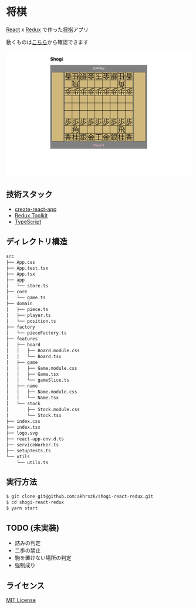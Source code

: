 # 将棋

[React](https://ja.reactjs.org/) x [Redux](https://redux.js.org/)
で作った[将棋](https://en.wikipedia.org/wiki/Shogi)アプリ

動くものは[こちら](https://akhrszk.github.io/shogi-react-redux/)から確認できます

[![screenshot](https://github.com/akhrszk/shogi-react-redux/blob/images/screenshot.png)](https://akhrszk.github.io/shogi-react-redux/)

## 技術スタック

* [create-react-app](https://github.com/facebook/create-react-app)
* [Redux Toolkit](https://redux-toolkit.js.org/)
* [TypeScript](https://www.typescriptlang.org/)

## ディレクトリ構造

```
src
├── App.css
├── App.test.tsx
├── App.tsx
├── app
│   └── store.ts
├── core
│   └── game.ts
├── domain
│   ├── piece.ts
│   ├── player.ts
│   └── position.ts
├── factory
│   └── pieceFactory.ts
├── features
│   ├── board
│   │   ├── Board.module.css
│   │   └── Board.tsx
│   ├── game
│   │   ├── Game.module.css
│   │   ├── Game.tsx
│   │   └── gameSlice.ts
│   ├── name
│   │   ├── Name.module.css
│   │   └── Name.tsx
│   └── stock
│       ├── Stock.module.css
│       └── Stock.tsx
├── index.css
├── index.tsx
├── logo.svg
├── react-app-env.d.ts
├── serviceWorker.ts
├── setupTests.ts
└── utils
    └── utils.ts
```

## 実行方法

```
$ git clone git@github.com:akhrszk/shogi-react-redux.git
$ cd shogi-react-redux
$ yarn start
```

## TODO (未実装)

* 詰みの判定
* 二歩の禁止
* 駒を置けない場所の判定
* 強制成り

## ライセンス

[MIT License](https://github.com/akhrszk/shogi-react-redux/blob/master/LICENSE)
